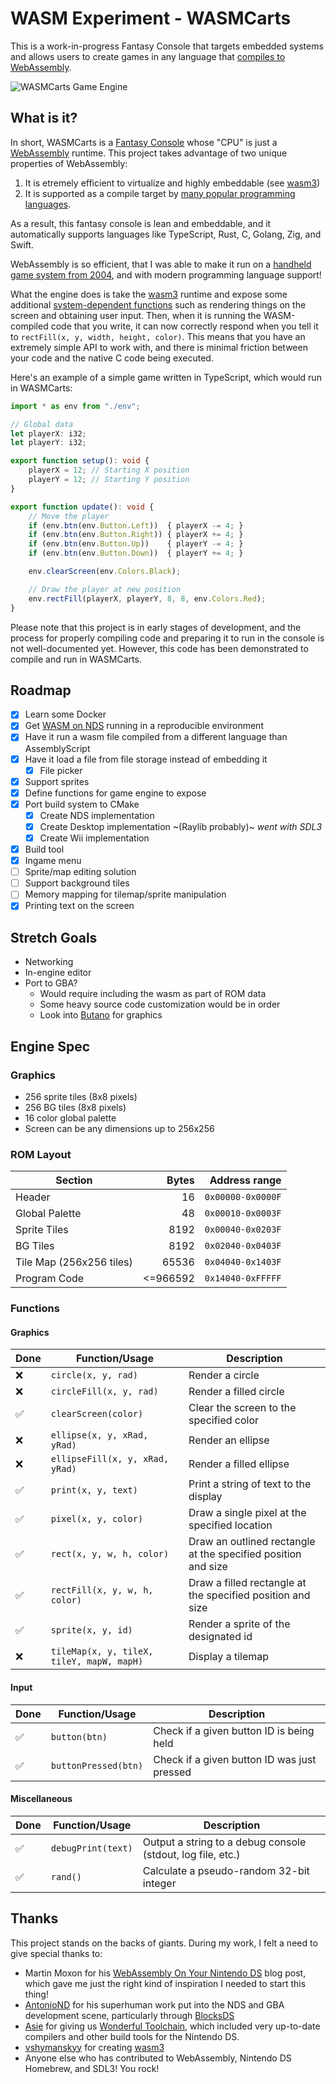 
# WASM Experiment - WASMCarts

This is a work-in-progress Fantasy Console that targets embedded systems and allows users to create games in any language that [compiles to WebAssembly](https://webassembly.org/getting-started/developers-guide/).

![WASMCarts Game Engine](nds-linux-wii.jpg)

## What is it?

In short, WASMCarts is a [Fantasy Console](https://en.wikipedia.org/wiki/Fantasy_video_game_console) whose "CPU" is just a [WebAssembly](https://webassembly.org/) runtime. This project takes advantage of two unique properties of WebAssembly:

1. It is etremely efficient to virtualize and highly embeddable (see [wasm3](https://github.com/wasm3/wasm3))
2. It is supported as a compile target by [many popular programming languages](https://webassembly.org/getting-started/developers-guide/).

As a result, this fantasy console is lean and embeddable, and it automatically supports languages like TypeScript, Rust, C, Golang, Zig, and Swift.

WebAssembly is so efficient, that I was able to make it run on a [handheld game system from 2004](https://en.wikipedia.org/wiki/Nintendo_DS), and with modern programming language support!

What the engine does is take the [wasm3](https://github.com/wasm3/wasm3) runtime and expose some additional [system-dependent functions](#functions) such as rendering things on the screen and obtaining user input. Then, when it is running the WASM-compiled code that you write, it can now correctly respond when you tell it to `rectFill(x, y, width, height, color)`. This means that you have an extremely simple API to work with, and there is minimal friction between your code and the native C code being executed.

Here's an example of a simple game written in TypeScript, which would run in WASMCarts:

```typescript
import * as env from "./env";

// Global data
let playerX: i32;
let playerY: i32;

export function setup(): void {
    playerX = 12; // Starting X position
    playerY = 12; // Starting Y position
}

export function update(): void {
    // Move the player
    if (env.btn(env.Button.Left))  { playerX -= 4; }
    if (env.btn(env.Button.Right)) { playerX += 4; }
    if (env.btn(env.Button.Up))    { playerY -= 4; }
    if (env.btn(env.Button.Down))  { playerY += 4; }

    env.clearScreen(env.Colors.Black);

    // Draw the player at new position
    env.rectFill(playerX, playerY, 8, 8, env.Colors.Red);
}
```

Please note that this project is in early stages of development, and the process for properly compiling code and preparing it to run in the console is not well-documented yet. However, this code has been demonstrated to compile and run in WASMCarts.

## Roadmap

- [X] Learn some Docker
- [X] Get [WASM on NDS](https://softwayre.com/blog/2021/09/13/webassembly-on-your-nintendo-ds) running in a reproducible environment
- [X] Have it run a wasm file compiled from a different language than AssemblyScript
- [X] Have it load a file from file storage instead of embedding it
    - [X] File picker
- [X] Support sprites
- [X] Define functions for game engine to expose
- [X] Port build system to CMake
    - [X] Create NDS implementation
    - [X] Create Desktop implementation ~(Raylib probably)~ *went with SDL3*
    - [X] Create Wii implementation
- [X] Build tool
- [X] Ingame menu
- [ ] Sprite/map editing solution
- [ ] Support background tiles
- [ ] Memory mapping for tilemap/sprite manipulation
- [X] Printing text on the screen

## Stretch Goals

- Networking
- In-engine editor
- Port to GBA?
    - Would require including the wasm as part of ROM data
    - Some heavy source code customization would be in order
    - Look into [Butano](https://github.com/GValiente/butano) for graphics

## Engine Spec

### Graphics

- 256 sprite tiles (8x8 pixels)
- 256 BG tiles (8x8 pixels)
- 16 color global palette
- Screen can be any dimensions up to 256x256

### ROM Layout

| Section | Bytes | Address range |
| - | -:| -:|
| Header | 16 | `0x00000-0x0000F` |
| Global Palette | 48 | `0x00010-0x0003F` |
| Sprite Tiles | 8192 | `0x00040-0x0203F` |
| BG Tiles | 8192 | `0x02040-0x0403F` |
| Tile Map (256x256 tiles) | 65536 | `0x04040-0x1403F` |
| Program Code | <=966592 | `0x14040-0xFFFFF` |

### Functions

#### Graphics

| Done | Function/Usage | Description |
| - | - | - |
| ❌ | `circle(x, y, rad)` | Render a circle |
| ❌ | `circleFill(x, y, rad)` | Render a filled circle |
| ✅ | `clearScreen(color)` | Clear the screen to the specified color |
| ❌ | `ellipse(x, y, xRad, yRad)` | Render an ellipse |
| ❌ | `ellipseFill(x, y, xRad, yRad)` | Render a filled ellipse |
| ✅ | `print(x, y, text)` | Print a string of text to the display |
| ✅ | `pixel(x, y, color)` | Draw a single pixel at the specified location |
| ✅ | `rect(x, y, w, h, color)` | Draw an outlined rectangle at the specified position and size |
| ✅ | `rectFill(x, y, w, h, color)` | Draw a filled rectangle at the specified position and size |
| ✅ | `sprite(x, y, id)` | Render a sprite of the designated id |
| ❌ | `tileMap(x, y, tileX, tileY, mapW, mapH)` | Display a tilemap |

#### Input

| Done | Function/Usage | Description |
| - | - | - |
| ✅ | `button(btn)` | Check if a given button ID is being held |
| ✅ | `buttonPressed(btn)` | Check if a given button ID was just pressed |

#### Miscellaneous

| Done | Function/Usage | Description |
| - | - | - |
| ✅ | `debugPrint(text)` | Output a string to a debug console (stdout, log file, etc.) |
| ✅ | `rand()` | Calculate a pseudo-random 32-bit integer |

## Thanks

This project stands on the backs of giants. During my work, I felt a need to give special thanks to:

- Martin Moxon for his [WebAssembly On Your Nintendo DS](https://softwayre.com/blog/2021/09/13/webassembly-on-your-nintendo-ds) blog post, which gave me just the right kind of inspiration I needed to start this thing!
- [AntonioND](https://github.com/AntonioND) for his superhuman work put into the NDS and GBA development scene, particularly through [BlocksDS](https://blocksds.skylyrac.net/docs)
- [Asie](https://github.com/asiekierka) for giving us [Wonderful Toolchain](https://wonderful.asie.pl/), which included very up-to-date compilers and other build tools for the Nintendo DS.
- [vshymanskyy](https://github.com/vshymanskyy) for creating [wasm3](https://github.com/wasm3/wasm3)
- Anyone else who has contributed to WebAssembly, Nintendo DS Homebrew, and SDL3! You rock!

